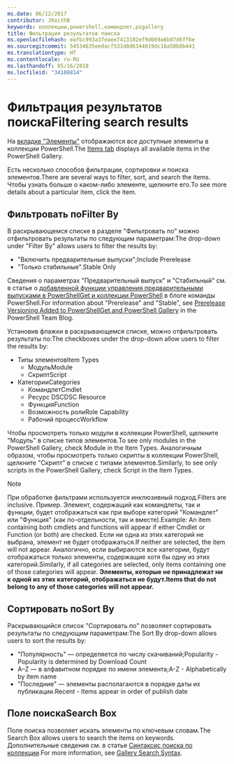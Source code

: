 ```yaml
---
ms.date: 06/12/2017
contributor: JKeithB
keywords: коллекции,powershell,командлет,psgallery
title: Фильтрация результатов поиска
ms.openlocfilehash: eafbc993a37eaee7413102ef9d669a6b07d6ff6e
ms.sourcegitcommit: 54534635eedacf531d8d6344019dc16a50b8b441
ms.translationtype: HT
ms.contentlocale: ru-RU
ms.lasthandoff: 05/16/2018
ms.locfileid: "34188814"
---
```

# <a name="filtering-search-results"></a><span data-ttu-id="350a3-103">Фильтрация результатов поиска</span><span class="sxs-lookup"><span data-stu-id="350a3-103">Filtering search results</span></span>

<span data-ttu-id="350a3-104">На [вкладке "Элементы"](https://www.powershellgallery.com/items) отображаются все доступные элементы в коллекции PowerShell.</span><span class="sxs-lookup"><span data-stu-id="350a3-104">The [Items tab](https://www.powershellgallery.com/items) displays all available items in the PowerShell Gallery.</span></span>

<span data-ttu-id="350a3-105">Есть несколько способов фильтрации, сортировки и поиска элементов.</span><span class="sxs-lookup"><span data-stu-id="350a3-105">There are several ways to filter, sort, and search the items.</span></span>
<span data-ttu-id="350a3-106">Чтобы узнать больше о каком-либо элементе, щелкните его.</span><span class="sxs-lookup"><span data-stu-id="350a3-106">To see more details about a particular item, click the item.</span></span>

## <a name="filter-by"></a><span data-ttu-id="350a3-107">Фильтровать по</span><span class="sxs-lookup"><span data-stu-id="350a3-107">Filter By</span></span>

<span data-ttu-id="350a3-108">В раскрывающемся списке в разделе "Фильтровать по" можно отфильтровать результаты по следующим параметрам:</span><span class="sxs-lookup"><span data-stu-id="350a3-108">The drop-down under "Filter By" allows users to filter the results by:</span></span>
- <span data-ttu-id="350a3-109">"Включить предварительные выпуски";</span><span class="sxs-lookup"><span data-stu-id="350a3-109">Include Prerelease</span></span>
- <span data-ttu-id="350a3-110">"Только стабильные".</span><span class="sxs-lookup"><span data-stu-id="350a3-110">Stable Only</span></span>

<span data-ttu-id="350a3-111">Сведения о параметрах "Предварительный выпуск" и "Стабильный" см. в статье о [добавленной функции управления предварительными выпусками в PowerShellGet и коллекции PowerShell](https://blogs.msdn.microsoft.com/powershell/2017/12/05/prerelease-versioning-added-to-powershellget-and-powershell-gallery/) в блоге команды PowerShell.</span><span class="sxs-lookup"><span data-stu-id="350a3-111">For information about "Prerelease" and "Stable", see [Prerelease Versioning Added to PowerShellGet and PowerShell Gallery](https://blogs.msdn.microsoft.com/powershell/2017/12/05/prerelease-versioning-added-to-powershellget-and-powershell-gallery/) in the PowerShell Team Blog.</span></span>

<span data-ttu-id="350a3-112">Установив флажки в раскрывающемся списке, можно отфильтровать результаты по:</span><span class="sxs-lookup"><span data-stu-id="350a3-112">The checkboxes under the drop-down allow users to filter the results by:</span></span>
- <span data-ttu-id="350a3-113">Типы элементов</span><span class="sxs-lookup"><span data-stu-id="350a3-113">Item Types</span></span>
  - <span data-ttu-id="350a3-114">Модуль</span><span class="sxs-lookup"><span data-stu-id="350a3-114">Module</span></span>
  - <span data-ttu-id="350a3-115">Скрипт</span><span class="sxs-lookup"><span data-stu-id="350a3-115">Script</span></span>
- <span data-ttu-id="350a3-116">Категории</span><span class="sxs-lookup"><span data-stu-id="350a3-116">Categories</span></span>
  - <span data-ttu-id="350a3-117">Командлет</span><span class="sxs-lookup"><span data-stu-id="350a3-117">Cmdlet</span></span>
  - <span data-ttu-id="350a3-118">Ресурс DSC</span><span class="sxs-lookup"><span data-stu-id="350a3-118">DSC Resource</span></span>
  - <span data-ttu-id="350a3-119">Функция</span><span class="sxs-lookup"><span data-stu-id="350a3-119">Function</span></span>
  - <span data-ttu-id="350a3-120">Возможность роли</span><span class="sxs-lookup"><span data-stu-id="350a3-120">Role Capability</span></span>
  - <span data-ttu-id="350a3-121">Рабочий процесс</span><span class="sxs-lookup"><span data-stu-id="350a3-121">Workflow</span></span>

<span data-ttu-id="350a3-122">Чтобы просмотреть только модули в коллекции PowerShell, щелкните "Модуль" в списке типов элементов.</span><span class="sxs-lookup"><span data-stu-id="350a3-122">To see only modules in the PowerShell Gallery, check Module in the Item Types.</span></span>
<span data-ttu-id="350a3-123">Аналогичным образом, чтобы просмотреть только скрипты в коллекции PowerShell, щелкните "Скрипт" в списке с типами элементов.</span><span class="sxs-lookup"><span data-stu-id="350a3-123">Similarly, to see only scripts in the PowerShell Gallery, check Script in the Item Types.</span></span>

> [!NOTE]
> <span data-ttu-id="350a3-124">При обработке фильтрами используется инклюзивный подход.</span><span class="sxs-lookup"><span data-stu-id="350a3-124">Filters are inclusive.</span></span>
> <span data-ttu-id="350a3-125">Пример. Элемент, содержащий как командлеты, так и функции, будет отображаться как при выборе категорий "Командлет" или "Функция" (как по-отдельности, так и вместе).</span><span class="sxs-lookup"><span data-stu-id="350a3-125">Example: An item containing both cmdlets and functions will appear if either Cmdlet or Function (or both) are checked.</span></span>
> <span data-ttu-id="350a3-126">Если ни одна из этих категорий не выбрана, элемент не будет отображаться.</span><span class="sxs-lookup"><span data-stu-id="350a3-126">If neither are selected, the item will not appear.</span></span>
> <span data-ttu-id="350a3-127">Аналогично, если выбираются все категории, будут отображаться только элементы, содержащие хотя бы одну из этих категорий.</span><span class="sxs-lookup"><span data-stu-id="350a3-127">Similarly, if all categories are selected, only items containing one of those categories will appear.</span></span>
> <span data-ttu-id="350a3-128">**Элементы, которые не принадлежат ни к одной из этих категорий, отображаться не будут.**</span><span class="sxs-lookup"><span data-stu-id="350a3-128">**Items that do not belong to any of those categories will not appear.**</span></span>

## <a name="sort-by"></a><span data-ttu-id="350a3-129">Сортировать по</span><span class="sxs-lookup"><span data-stu-id="350a3-129">Sort By</span></span>

<span data-ttu-id="350a3-130">Раскрывающийся список "Сортировать по" позволяет сортировать результаты по следующим параметрам:</span><span class="sxs-lookup"><span data-stu-id="350a3-130">The Sort By drop-down allows users to sort the results by:</span></span>
- <span data-ttu-id="350a3-131">"Популярность" — определяется по числу скачиваний;</span><span class="sxs-lookup"><span data-stu-id="350a3-131">Popularity - Popularity is determined by Download Count</span></span>
- <span data-ttu-id="350a3-132">A–Z — в алфавитном порядке по имени элемента;</span><span class="sxs-lookup"><span data-stu-id="350a3-132">A-Z - Alphabetically by item name</span></span>
- <span data-ttu-id="350a3-133">"Последние" — элементы располагаются в порядке даты их публикации.</span><span class="sxs-lookup"><span data-stu-id="350a3-133">Recent - Items appear in order of publish date</span></span>

## <a name="search-box"></a><span data-ttu-id="350a3-134">Поле поиска</span><span class="sxs-lookup"><span data-stu-id="350a3-134">Search Box</span></span>

<span data-ttu-id="350a3-135">Поле поиска позволяет искать элементы по ключевым словам.</span><span class="sxs-lookup"><span data-stu-id="350a3-135">The Search Box allows users to search the items on keywords.</span></span>
<span data-ttu-id="350a3-136">Дополнительные сведения см. в статье [Синтаксис поиска по коллекции](search-syntax.md).</span><span class="sxs-lookup"><span data-stu-id="350a3-136">For more information, see [Gallery Search Syntax](search-syntax.md).</span></span>